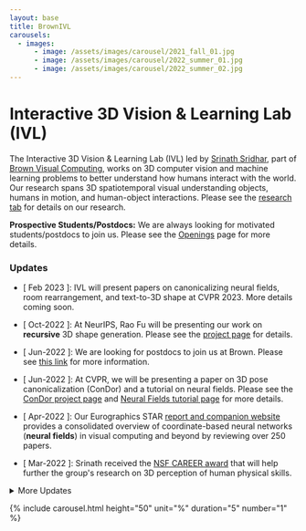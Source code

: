 ```yaml
---
layout: base
title: BrownIVL
carousels:
  - images:
      - image: /assets/images/carousel/2021_fall_01.jpg
      - image: /assets/images/carousel/2022_summer_01.jpg
      - image: /assets/images/carousel/2022_summer_02.jpg
---
```


# Interactive 3D Vision & Learning Lab (IVL)

The Interactive 3D Vision & Learning Lab (IVL) led by [Srinath Sridhar](https://cs.brown.edu/people/ssrinath/), part of [Brown Visual Computing](https://visual.cs.brown.edu/), works on 3D computer vision and machine learning problems to better understand how humans interact with the world. Our research spans 3D spatiotemporal visual understanding objects, humans in motion, and human-object interactions. Please see the [research tab](https://ivl.cs.brown.edu/#/research) for details on our research.

<!-- TODO: figure out box for markdown -->

<div class="alert alert-info" role="alert">
    <b>Prospective Students/Postdocs:</b> We are always looking for motivated students/postdocs to join us. Please see the <a href="/openings/">Openings</a> page for more details.
</div>

### Updates

- \[ Feb 2023 \]: IVL will present papers on canonicalizing neural fields, room rearrangement, and text-to-3D shape at CVPR 2023. More details coming soon.

- \[ Oct-2022 \]: At NeurIPS, Rao Fu will be presenting our work on **recursive** 3D shape generation. Please see the [project page](https://ivl.cs.brown.edu/projects/shapecrafter) for details.

- \[ Jun-2022 \]: We are looking for postdocs to join us at Brown. Please see [this link](https://docs.google.com/forms/d/e/1FAIpQLSdwz7TSI92hy1ipJdaN_8Xqx-eKpts4YAkw1C8KA1fobo0qZA/viewform) for more information.

- \[ Jun-2022 \]: At CVPR, we will be presenting a paper on 3D pose canonicalization (ConDor) and a tutorial on neural fields. Please see the [ConDor project page](https://ivl.cs.brown.edu/ConDor/) and [Neural Fields tutorial page](https://neuralfields.cs.brown.edu/cvpr22.html) for more details.

- \[ Apr-2022 \]: Our Eurographics STAR [report and companion website](https://neuralfields.cs.brown.edu/) provides a consolidated overview of coordinate-based neural networks (**neural fields**) in visual computing and beyond by reviewing over 250 papers.

- \[ Mar-2022 \]: Srinath received the [NSF CAREER award](https://www.nsf.gov/awardsearch/showAward?AWD_ID=2143576) that will help further the group's research on 3D perception of human physical skills.

<details>
  <summary> More Updates </summary>

  <article markdown="1" class="post-content">

- \[ Oct-2021 \]: I helped co-organize the [Second 3DReps workshop](https://ivl.cs.brown.edu/3DReps/) at ICCV. The workshop recording is now available at this [link](https://www.youtube.com/watch?v=4VKTE1Svl30).

- \[ Oct-2021 \]: [HuMoR](https://geometry.stanford.edu/projects/humor/), a human motion model for robust pose estimation will be presented at ICCV 2021.

- \[ Apr-2021 \]: Srinath received a [Google Research Scholar](https://research.google/outreach/research-scholar-program/recipients/) award to further the group's research on object-centric perception/synthesis for mixed reality.

- \[ Mar-2021 \]: Our upcoming [ICRA paper](https://aadilmehdis.github.io/DRACO-Project-Page/) shows how to learn to densely reconstruct and canonicalize shapes with only weak supervision. Please see the [project page](https://aadilmehdis.github.io/DRACO-Project-Page/) for details, code, and data.

- \[ Nov-2020 \]: Our upcoming [NeurIPS spotlight](https://neurips.cc/Conferences/2020/Schedule?type=Spotlight) paper shows how to learn 3D canonical spatiotemporal representations of dynamically moving point clouds. Please see the [project page](https://geometry.stanford.edu/projects/caspr/) for details.

- \[ Aug-2020 \]: We organized the 3DReps Workshop at ECCV 2020. You can watch the recorded sessions on YouTube (Link: [Session 1](https://www.youtube.com/watch?v=XaaiwCqEWI4), [Session 2](https://www.youtube.com/watch?v=BskUrVASLB4)).

- \[ Aug-2020 \]: Upcoming paper at ECCV on [sparse multiview 3D surface recontruction](https://geometry.stanford.edu/projects/pix2surf/) aka Pix2Surf.

- \[ Jan-2020 \]: I am serving on the program committee (Area Chair) for [IEEE VR 2020](http://ieeevr.org/2020/).

- \[ Jan-2020 \]: Paper on [predicting object dynamics](https://geometry.stanford.edu/projects/learningdynamicsWACV2020/) of previously unseen objects accepted to WACV.

- \[ Dec-2019 \]: [Davis Rempe](https://davrempe.github.io/) is presenting our paper on [multi-view aggregation for 3D reconstruction](https://geometry.stanford.edu/projects/xnocs/) at NeurIPS. Code and datasets are available.

- \[ Jun-2019 \]: Watch the [interview](https://www.youtube.com/watch?v=Vz2yDmrVURQ) we did for our CVPR 2019 paper.

- \[ May-2019 \]: Our [paper](https://storage.googleapis.com/pirk.io/projects/learning_interactions/index.html) on learning to generate human-object interactions was awarded an [honorable mention](https://cs.brown.edu/people/ssrinath/misc/photos/EG2019_HonMention_crop.jpg) at Eurographics 2019. Read my blog post on this work on the [SAIL Blog](http://ai.stanford.edu/blog/generate-human-object/).

- \[ Mar-2019 \]: Can we estimate the 6D pose and size of novel object instances never encountered before? Our upcoming [CVPR oral paper](https://arxiv.org/abs/1901.02970) shows one way ([video](https://www.youtube.com/watch?v=UsfoLcInlhM)).

- \[ Mar-2019 \]: Read my [Twitter thread](https://twitter.com/drsrinathsridha/status/1113314946136268800) about interesting hand facts that you may not have known before.

</article>

</details>

{% include carousel.html height="50" unit="%" duration="5" number="1" %}

<!-- TODO: improve carousel https://getbootstrap.com/docs/5.0/components/carousel/ -->
